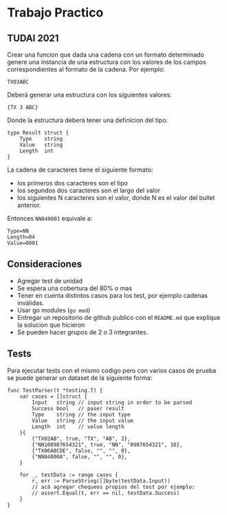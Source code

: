 # Trabajo Practico
## TUDAI 2021

Crear una funcion que dada una cadena con un formato determinado genere una instancia de una estructura con los valores de los campos correspondientes al formato de la cadena. Por ejemplo:

````
TX03ABC
````

Deberá generar una estructura con los siguientes valores:

````
{TX 3 ABC}
````

Donde la estructura deberá tener una definicion del tipo:

```golang
type Result struct {
    Type    string 
    Value   string
    Length  int
}
```

La cadena de caracteres tiene el siguiente formato:

* los primeros dos caracteres son el tipo
* los segundos dos caracteres son el largo del valor
* los siguientes N caracteres son el valor, donde N es el valor del bullet anterior.

Entonces `NN040001` equivale a:

````
Type=NN
Length=04
Value=0001
````

## Consideraciones
* Agregar test de unidad
* Se espera una cobertura del 80% o mas
* Tener en cuenta distintos casos para los test, por ejemplo cadenas inválidas.
* Usar go modules (`go mod`)
* Entregar un repositorio de github publico con el `README.md` que explique la solucion que hicieron
* Se pueden hacer grupos de 2 o 3 integrantes.

## Tests
Para ejecutar tests con el mismo codigo pero con varios casos de prueba se puede generar un dataset de la siguiente forma:

```golang
func TestParser(t *testing.T) {
	var cases = []struct {
		Input   string // input string in order to be parsed
		Success bool   // paser result
		Type    string // the input type
		Value   string // the input value
		Length  int    // value length
	}{
		{"TX02AB", true, "TX", "AB", 2},
		{"NN100987654321", true, "NN", "0987654321", 10},
		{"TX06ABCDE", false, "", "", 0},
		{"NN04000A", false, "", "", 0},
	}

	for _, testData := range cases {
		r, err := ParseString([]byte(testData.Input))
        // acá agregar chequeos propios del test por ejemplo:
        // assert.Equal(t, err == nil, testData.Success)
	}
}
```